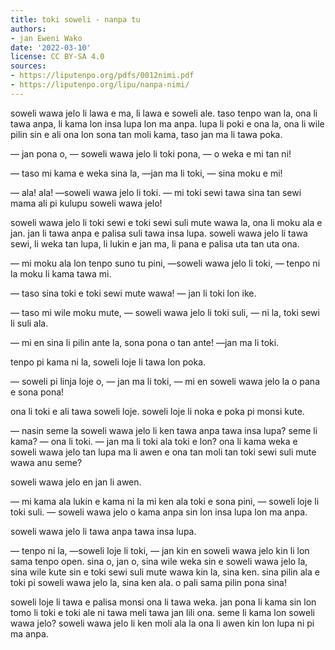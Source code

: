 ```yaml
---
title: toki soweli - nanpa tu
authors:
- jan Eweni Wako
date: '2022-03-10'
license: CC BY-SA 4.0
sources:
- https://liputenpo.org/pdfs/0012nimi.pdf
- https://liputenpo.org/lipu/nanpa-nimi/
---
```


soweli wawa jelo li lawa e ma, li lawa e soweli ale. taso tenpo wan la, ona li tawa anpa, li kama lon insa lupa lon ma anpa. lupa li poki e ona la, ona li wile pilin sin e ali ona lon sona tan moli kama, taso jan ma li tawa poka.

— jan pona o, — soweli wawa jelo li toki pona, — o weka e mi tan ni!

— taso mi kama e weka sina la, —jan ma li toki, — sina moku e mi!

— ala! ala! —soweli wawa jelo li toki. — mi toki sewi tawa sina tan sewi mama ali pi kulupu soweli wawa jelo!

soweli wawa jelo li toki sewi e toki sewi suli mute wawa la, ona li moku ala e jan. jan li tawa anpa e palisa suli tawa insa lupa. soweli wawa jelo li tawa sewi, li weka tan lupa, li lukin e jan ma, li pana e palisa uta tan uta ona.

— mi moku ala lon tenpo suno tu pini, —soweli wawa jelo li toki, — tenpo ni la moku li kama tawa mi.

— taso sina toki e toki sewi mute wawa! — jan li toki lon ike.

— taso mi wile moku mute, — soweli wawa jelo li toki suli, — ni la, toki sewi li suli ala.

— mi en sina li pilin ante la, sona pona o tan ante! —jan ma li toki.

tenpo pi kama ni la, soweli loje li tawa lon poka.

— soweli pi linja loje o, — jan ma li toki, — mi en soweli wawa jelo la o pana e sona pona!

ona li toki e ali tawa soweli loje. soweli loje li noka e poka pi monsi kute.

— nasin seme la soweli wawa jelo li ken tawa anpa tawa insa lupa? seme li kama? — ona li toki. — jan ma li toki ala toki e lon? ona li kama weka e soweli wawa jelo tan lupa ma li awen e ona tan moli tan toki sewi suli mute wawa anu seme?

soweli wawa jelo en jan li awen.

— mi kama ala lukin e kama ni la mi ken ala toki e sona pini, — soweli loje li toki suli. — soweli wawa jelo o kama anpa sin lon insa lupa lon ma anpa.

soweli wawa jelo li tawa anpa tawa insa lupa.

— tenpo ni la, —soweli loje li toki, — jan kin en soweli wawa jelo kin li lon sama tenpo open. sina o, jan o, sina wile weka sin e soweli wawa jelo la, sina wile kute sin e toki sewi suli mute wawa kin la, sina ken. sina pilin ala e toki pi soweli wawa jelo la, sina ken ala. o pali sama pilin pona sina!

soweli loje li tawa e palisa monsi ona li tawa weka. jan pona li kama sin lon tomo li toki e toki ale ni tawa meli tawa jan lili ona. seme li kama lon soweli wawa jelo? soweli wawa jelo li ken moli ala la ona li awen kin lon lupa ni pi ma anpa.